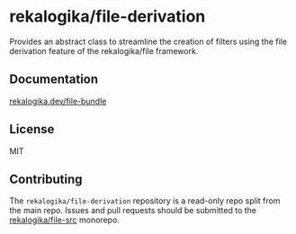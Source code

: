# rekalogika/file-derivation

Provides an abstract class to streamline the creation of filters using the file
derivation feature of the rekalogika/file framework.

## Documentation

[rekalogika.dev/file-bundle](https://rekalogika.dev/file-bundle)

## License

MIT

## Contributing

The `rekalogika/file-derivation` repository is a read-only repo split from the
main repo. Issues and pull requests should be submitted to the
[rekalogika/file-src](https://github.com/rekalogika/file-src) monorepo.
